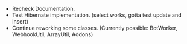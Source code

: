* Recheck Documentation.
* Test Hibernate implementation. (select works, gotta test update and insert)
* Continue reworking some classes. (Currently possible: BotWorker, WebhookUtil, ArrayUtil, Addons)